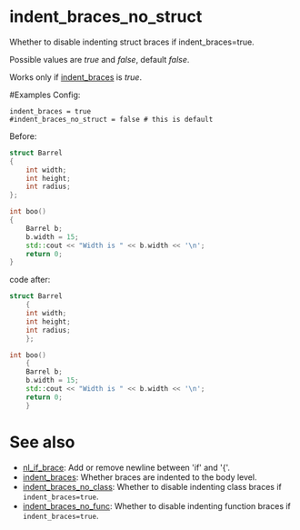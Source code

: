 # indent_braces_no_struct

Whether to disable indenting struct braces if indent_braces=true.

Possible values are _true_ and _false_, default _false_.

Works only if [indent_braces](indent_braces.md) is _true_.

#Examples
Config:
```
indent_braces = true
#indent_braces_no_struct = false # this is default
```

Before:
```cpp
struct Barrel
{
	int width;
	int height;
	int radius;
};

int boo()
{
	Barrel b;
	b.width = 15;
	std::cout << "Width is " << b.width << '\n';
	return 0;
}
```

code after:
```cpp
struct Barrel
	{
	int width;
	int height;
	int radius;
	};

int boo()
	{
	Barrel b;
	b.width = 15;
	std::cout << "Width is " << b.width << '\n';
	return 0;
	}
```

# See also

* [nl_if_brace](../newline_options/nl_if_brace.md): Add or remove newline between 'if' and '{'.
* [indent_braces](indent_braces.md): Whether braces are indented to the body level.
* [indent_braces_no_class](indent_braces_no_class.md): Whether to disable indenting class braces if `indent_braces=true`.
* [indent_braces_no_func](indent_braces_no_func.md): Whether to disable indenting function braces if `indent_braces=true`.
